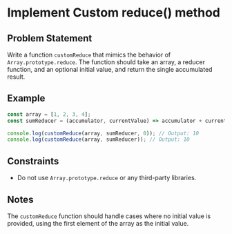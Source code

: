 # Implement Custom reduce() method

## Problem Statement
Write a function `customReduce` that mimics the behavior of `Array.prototype.reduce`. The function should take an array, a reducer function, and an optional initial value, and return the single accumulated result.

## Example
```javascript
const array = [1, 2, 3, 4];
const sumReducer = (accumulator, currentValue) => accumulator + currentValue;

console.log(customReduce(array, sumReducer, 0)); // Output: 10
console.log(customReduce(array, sumReducer)); // Output: 10
```

## Constraints
  - Do not use `Array.prototype.reduce` or any third-party libraries.

## Notes
The `customReduce` function should handle cases where no initial value is provided, using the first element of the array as the initial value.